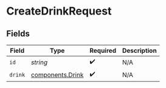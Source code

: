 # CreateDrinkRequest


## Fields

| Field                                                | Type                                                 | Required                                             | Description                                          |
| ---------------------------------------------------- | ---------------------------------------------------- | ---------------------------------------------------- | ---------------------------------------------------- |
| `id`                                                 | *string*                                             | :heavy_check_mark:                                   | N/A                                                  |
| `drink`                                              | [components.Drink](../../models/components/drink.md) | :heavy_check_mark:                                   | N/A                                                  |